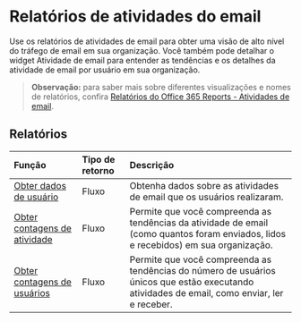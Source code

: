 # <a name="email-activity-reports"></a>Relatórios de atividades do email

Use os relatórios de atividades de email para obter uma visão de alto nível do tráfego de email em sua organização. Você também pode detalhar o widget Atividade de email para entender as tendências e os detalhes da atividade de email por usuário em sua organização.

> **Observação:** para saber mais sobre diferentes visualizações e nomes de relatórios, confira [Relatórios do Office 365 Reports - Atividades de email]((https://support.office.com/client/Email-activity-1cbe2c00-ca65-4fb9-9663-1bbfa58ebe44)).

## <a name="reports"></a>Relatórios

| Função                                 | Tipo de retorno | Descrição                              |
| :--------------------------------------- | :---------- | :--------------------------------------- |
| [Obter dados de usuário](../api/reportroot_getemailactivityuserdetail.md) | Fluxo      | Obtenha dados sobre as atividades de email que os usuários realizaram. |
| [Obter contagens de atividade](../api/reportroot_getemailactivitycounts.md) | Fluxo      | Permite que você compreenda as tendências da atividade de email (como quantos foram enviados, lidos e recebidos) em sua organização. |
| [Obter contagens de usuários](../api/reportroot_getemailactivityusercounts.md) | Fluxo      | Permite que você compreenda as tendências do número de usuários únicos que estão executando atividades de email, como enviar, ler e receber. |
